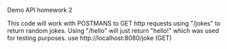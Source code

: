 Demo API homework 2

This code will work with POSTMANS to GET http requests using "/jokes" to return random jokes. Using "/hello" will just return "hello!" which was used for testing purposes.
use http://localhost:8080/joke (GET)
